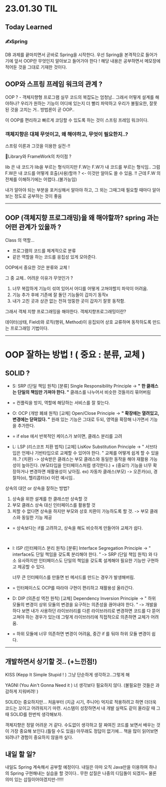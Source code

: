 # 23.01.30 TIL
## Today Learned
### ✍️Spring

DB 과제를 끝마치면서 곧바로 Spring을 시작한다. 우선 Spring을 본격적으로 들어가기에 앞서 OOP란 무엇인지
알아보고 들어가야 한다 ! 해당 내용은 공부하면서 메모장에 적어둔 것을 그대로 기재한 것이다.

## OOP와 스프링 프레임 워크의 관계 ?

OOP ? - 객체지향형 프로그램
실무 코드의 복잡도는 엄청남.. 그래서 어떻게 설계를 해야하나? 우리가 원하는 기능이 어디에 있는지
더 빨리 파악하고 우리가 불필요한, 잘못된 것을 고치는 거.. 방법론이 곧 OOP..

이 OOP를 편리하고 빠르게 코딩할 수 있도록 하는 것이 스프링 프레임 워크이다.

### 객체지향은 대체 무엇이고, 왜 해야하고, 무엇이 필요한지..?

스프링 이론과 그것을 이용한 실전-!!

📌Library와 FrameWork의 차이점 ?

lib 은 내 코드가 lib을 부르는 형식이지만 F.W는 F.W가 내 코드를 부르는 형식임..
그럼 F.W은 내 코드를 어떻게 호출(사용)할까 ? <- 이것만 알아도 쓸 수 있음. !! 근데 F.W 의 전체를 이해하기에는 어렵다..(불가능임)

내가 알아야 되는 부분을 포커싱해서 알아야 하고, 그 외는 그때그때 필요할 때마다 알아보는 정도로 공부하는 것이 좋음

---

## OOP (객체지향 프로그래밍)을 왜 해야할까? spring 과는 어떤 관계가 있을까 ?

Class 의 역할...
- 프로그램의 코드를 체계적으로 분류
- 같은 역할을 하는 코드를 응집성 있게 모아준다.

OOP에서 중요한 것은 분류와 교체 !

그 중 교체.. 어려운 이유가 무엇인가 ?

1. 너무 복잡하게 기능이 섞여 있어서 어디를 어떻게 고쳐야할지 파악이 어려움.
2. 기능 추가 후에 기존에 잘 돌던 기능들이 갑자기 동작x
3. 내가 고친 곳과 상관 없는 전혀 엉뚱한 곳이 갑자기 잘못 동작함.


그래서 객체 지향 프로그래밍을 해야한다. 객체지향프로그래밍이란?

데이터(상태, Field)와 로직(행위, Method)이 응집되어 상호 교류하며 동작하도록 만드는 프로그래밍 기법이다.


---

# OOP 잘하는 방법 !  ( 중요 :  분류, 교체 )



## SOLID ?

* S: SRP (단일 책임 원칙) [분류] Single Responsibility Principle -> **" 한 클래스는 단일의 책임만 가져야 한다. "** 
클래스를 나누어서 비슷한 것들끼리 묶어버림
* 
  = 컨플릭을 방지, 역할에 해당하는 서비스를 잘 찾는다.


* O: OCP (개방 폐쇄 원칙) [교체] Open/Close Principle -> **" 확장에는 열려있고, 변경에는 닫혀있다. "**  원래 있는 기능은 그대로 두되,
  영역을 확장해 나가면서 기능을 추가한다.
* 
  = if else 에서 반복적인 케이스가 보이면, 클래스 분리를 고려


* L: LSP (리스코프 치환 법칙) [교체]  LisKov Substitution Principle -> " 서브타입은 언제나 기반타입으로 교체할 수 있어야 한다. "
  교체를 어떻게 쉽게 할 수 있을까..? (치환)
  -> 상속받은 클래스는 부모 클래스와 동일한 동작을 해야 재활용 가능성이 높아진다.
  (부모타입을 인터페이스처럼 생각한다.) + (중요!!) 기능을 너무 확장하거나 변경하면 재활용성이 낮아짐.
  ex) 자동차 클래스(부모) -> 오픈카(o), 경찰차(o), 헬리콥터(x) 이런 예시임..

상속의 대안 or 상속을 잘하는 방법?
1. 상속을 위한 설계를 한 클래스만 상속할 것
2. 부모 클래스 상속 대신 인터페이스를 활용할 것
3. 피할 수 없다면 상속을 하지만 부모와 상호 치환이 가능하도록 할 것. -> 부모 클래스와 동일한 기능 제공
* = 상속보다는 if를 고려하고, 상속을 해도 비슷하게 만들어야 교체가 쉽다.

<br>

* I: ISP (인터페이스 분리 원칙) [분류] Interface Segregation Principle -> " interface도 단일 책임을 갖도록 분리해야 한다. "
  -> SRP (단일 책임 원칙) 와 다소 유사하지만 인터페이스도 단일의 책임을 갖도록 설계해야 필요한 기능만
  구현하고 제공할 수 있다.

  너무 큰 인터페이스를 만들면 빈 메서드를 만드는 경우가 발생해버림.
* = 인터페이스도 OCP를 따라야 구현이 편리하고 재활용성 올라간다.


* D: DIP (의존성 역전 원칙) [교체] Dependency Inversion Principle -> " 하위 모듈의 변경이 상위 모듈의 변경을 요구하는 의존성을 끊어내야 한다. "
  -> 개발을 하다 보면 내가 사용하던 라이브러리를 다른 라이브러리로 변경하면 코드를 다 뜯어 고쳐야 하는 경우가
  있는데 그렇게 라이브러리에 직접적으로 의존하면 교체가 어려움.

* = 하위 모듈에 너무 의존하면 변경이 어려움, 중간 if 를 둬야 하위 모듈 변경이 쉽다.


--- 

## 개발하면서 상기할 것.. (+느낀점!) 

KISS (Kepp It Simple Stupid ! ) 그냥 단순하게 생각하고..그렇게 해

YAGNI (You Ain't Gonna Need it ) 너 생각보다 필요하지 않다. (불필요한 것들은 과감하게 지워버려! )

SOLID는 중요하지만... 처음부터 (지금 시기, 주니어) 억지로 적용하려고 하면 더더욱 코드는 꼬이고 어려워지기 마련.
시스템이 성장하면서 내 개발 실력도 같이 올라갈 때 그때 SOLID를 한번씩 생각해보자.

객체지향은 정말 어려운 거 같다. 수도없이 생각하고 잘 짜여진 코드를 보면서 배우는 것이 가장 중요해 보인다.(틀릴 수도 있음)
아무래도 정답이 없기에... 책을 많이 읽어보면 되려나? 경험이 중요하지 않을까 싶다.


## 내일 할 일?
내일도 Spring 계속해서 공부할 예정이다. 내일은 아마 오직 Java만을 이용하여 하나의 Spring 구현해내는 실습을 할 것이다..
무한 삽질은 나중의 디딤돌이 되겠지~ 물론 의미 있는 삽질이어야겠지만-!!!!!


